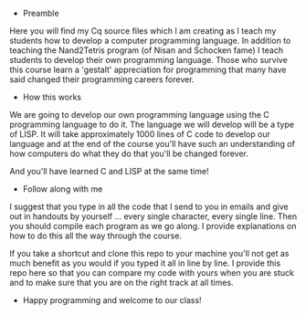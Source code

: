 * Preamble

Here you will find my Cq source files which I am creating as I teach my
students how to develop a computer programming language. In addition
to teaching the Nand2Tetris program (of Nisan and Schocken fame) I
teach students to develop their own programming language. Those who
survive this course learn a 'gestalt' appreciation for programming
that many have said changed their programming careers forever.

* How this works

We are going to develop our own programming language using the C
programming language to do it. The language we will develop will be a
type of LISP. It will take approximately 1000 lines of C code to
develop our language and at the end of the course you'll have such an
understanding of how computers do what they do that you'll be changed
forever. 

And you'll have learned C and LISP at the same time!

* Follow along with me

I suggest that you type in all the code that I send to you in emails
and give out in handouts by yourself ... every single character,
every single line. Then you should compile each program as we go
along. I provide explanations on how to do this all the way
through the course.

If you take a shortcut and clone this repo to your machine you'll not
get as much benefit as you would if you typed it all in line by
line. I provide this repo here so that you can compare my code with
yours when you are stuck and to make sure that you are on the right
track at all times.

* Happy programming and welcome to our class!
